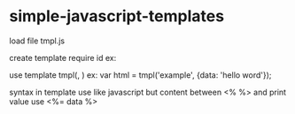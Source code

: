 # simple-javascript-templates
load file tmpl.js

create template require id ex: <script type="text/html" id="example"></script>

use template tmpl(<id template>, <parameters>) ex: var html = tmpl('example', {data: 'hello word'});

syntax in template use like javascript but content between <% %> and print value use <%= data %>
